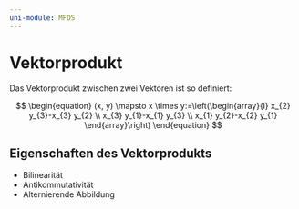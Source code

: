 ```yaml
---
uni-module: MFDS
---
```


# Vektorprodukt

Das Vektorprodukt zwischen zwei Vektoren ist so definiert:

$$
\begin{equation}
(x, y) \mapsto x \times y:=\left(\begin{array}{l}
x_{2} y_{3}-x_{3} y_{2} \\
x_{3} y_{1}-x_{1} y_{3} \\
x_{1} y_{2}-x_{2} y_{1}
\end{array}\right)
\end{equation}
$$

## Eigenschaften des Vektorprodukts

- Bilinearität
- Antikommutativität
- Alternierende Abbildung
